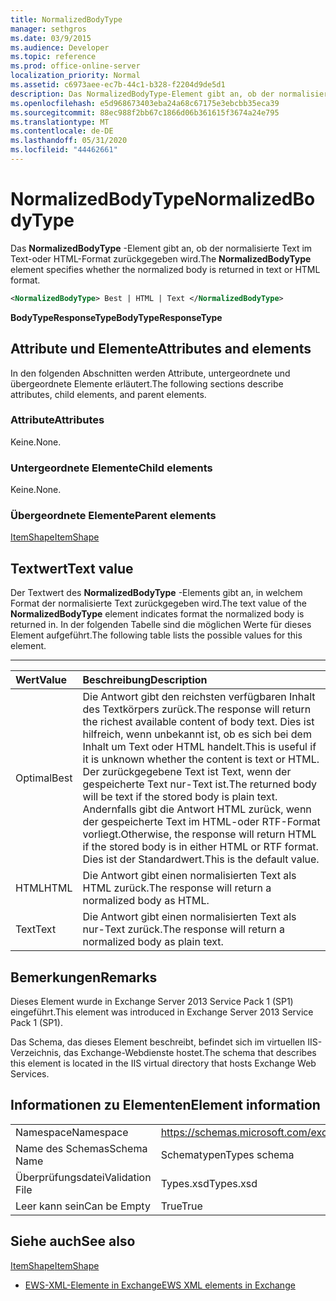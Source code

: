 ```yaml
---
title: NormalizedBodyType
manager: sethgros
ms.date: 03/9/2015
ms.audience: Developer
ms.topic: reference
ms.prod: office-online-server
localization_priority: Normal
ms.assetid: c6973aee-ec7b-44c1-b328-f2204d9de5d1
description: Das NormalizedBodyType-Element gibt an, ob der normalisierte Text im Text-oder HTML-Format zurückgegeben wird.
ms.openlocfilehash: e5d968673403eba24a68c67175e3ebcbb35eca39
ms.sourcegitcommit: 88ec988f2bb67c1866d06b361615f3674a24e795
ms.translationtype: MT
ms.contentlocale: de-DE
ms.lasthandoff: 05/31/2020
ms.locfileid: "44462661"
---
```

# <a name="normalizedbodytype"></a><span data-ttu-id="78b7f-103">NormalizedBodyType</span><span class="sxs-lookup"><span data-stu-id="78b7f-103">NormalizedBodyType</span></span>

<span data-ttu-id="78b7f-104">Das **NormalizedBodyType** -Element gibt an, ob der normalisierte Text im Text-oder HTML-Format zurückgegeben wird.</span><span class="sxs-lookup"><span data-stu-id="78b7f-104">The **NormalizedBodyType** element specifies whether the normalized body is returned in text or HTML format.</span></span> 
  
```XML
<NormalizedBodyType> Best | HTML | Text </NormalizedBodyType>
```

 <span data-ttu-id="78b7f-105">**BodyTypeResponseType**</span><span class="sxs-lookup"><span data-stu-id="78b7f-105">**BodyTypeResponseType**</span></span>
## <a name="attributes-and-elements"></a><span data-ttu-id="78b7f-106">Attribute und Elemente</span><span class="sxs-lookup"><span data-stu-id="78b7f-106">Attributes and elements</span></span>

<span data-ttu-id="78b7f-107">In den folgenden Abschnitten werden Attribute, untergeordnete und übergeordnete Elemente erläutert.</span><span class="sxs-lookup"><span data-stu-id="78b7f-107">The following sections describe attributes, child elements, and parent elements.</span></span>
  
### <a name="attributes"></a><span data-ttu-id="78b7f-108">Attribute</span><span class="sxs-lookup"><span data-stu-id="78b7f-108">Attributes</span></span>

<span data-ttu-id="78b7f-109">Keine.</span><span class="sxs-lookup"><span data-stu-id="78b7f-109">None.</span></span>
  
### <a name="child-elements"></a><span data-ttu-id="78b7f-110">Untergeordnete Elemente</span><span class="sxs-lookup"><span data-stu-id="78b7f-110">Child elements</span></span>

<span data-ttu-id="78b7f-111">Keine.</span><span class="sxs-lookup"><span data-stu-id="78b7f-111">None.</span></span>
  
### <a name="parent-elements"></a><span data-ttu-id="78b7f-112">Übergeordnete Elemente</span><span class="sxs-lookup"><span data-stu-id="78b7f-112">Parent elements</span></span>

[<span data-ttu-id="78b7f-113">ItemShape</span><span class="sxs-lookup"><span data-stu-id="78b7f-113">ItemShape</span></span>](itemshape.md)
  
## <a name="text-value"></a><span data-ttu-id="78b7f-114">Textwert</span><span class="sxs-lookup"><span data-stu-id="78b7f-114">Text value</span></span>

<span data-ttu-id="78b7f-115">Der Textwert des **NormalizedBodyType** -Elements gibt an, in welchem Format der normalisierte Text zurückgegeben wird.</span><span class="sxs-lookup"><span data-stu-id="78b7f-115">The text value of the **NormalizedBodyType** element indicates format the normalized body is returned in.</span></span> <span data-ttu-id="78b7f-116">In der folgenden Tabelle sind die möglichen Werte für dieses Element aufgeführt.</span><span class="sxs-lookup"><span data-stu-id="78b7f-116">The following table lists the possible values for this element.</span></span> 
  
****

|<span data-ttu-id="78b7f-117">**Wert**</span><span class="sxs-lookup"><span data-stu-id="78b7f-117">**Value**</span></span>|<span data-ttu-id="78b7f-118">**Beschreibung**</span><span class="sxs-lookup"><span data-stu-id="78b7f-118">**Description**</span></span>|
|:-----|:-----|
|<span data-ttu-id="78b7f-119">Optimal</span><span class="sxs-lookup"><span data-stu-id="78b7f-119">Best</span></span>  <br/> |<span data-ttu-id="78b7f-120">Die Antwort gibt den reichsten verfügbaren Inhalt des Textkörpers zurück.</span><span class="sxs-lookup"><span data-stu-id="78b7f-120">The response will return the richest available content of body text.</span></span> <span data-ttu-id="78b7f-121">Dies ist hilfreich, wenn unbekannt ist, ob es sich bei dem Inhalt um Text oder HTML handelt.</span><span class="sxs-lookup"><span data-stu-id="78b7f-121">This is useful if it is unknown whether the content is text or HTML.</span></span>  <br/> <span data-ttu-id="78b7f-122">Der zurückgegebene Text ist Text, wenn der gespeicherte Text nur-Text ist.</span><span class="sxs-lookup"><span data-stu-id="78b7f-122">The returned body will be text if the stored body is plain text.</span></span> <span data-ttu-id="78b7f-123">Andernfalls gibt die Antwort HTML zurück, wenn der gespeicherte Text im HTML-oder RTF-Format vorliegt.</span><span class="sxs-lookup"><span data-stu-id="78b7f-123">Otherwise, the response will return HTML if the stored body is in either HTML or RTF format.</span></span>  <br/> <span data-ttu-id="78b7f-124">Dies ist der Standardwert.</span><span class="sxs-lookup"><span data-stu-id="78b7f-124">This is the default value.</span></span>  <br/> |
|<span data-ttu-id="78b7f-125">HTML</span><span class="sxs-lookup"><span data-stu-id="78b7f-125">HTML</span></span>  <br/> |<span data-ttu-id="78b7f-126">Die Antwort gibt einen normalisierten Text als HTML zurück.</span><span class="sxs-lookup"><span data-stu-id="78b7f-126">The response will return a normalized body as HTML.</span></span>  <br/> |
|<span data-ttu-id="78b7f-127">Text</span><span class="sxs-lookup"><span data-stu-id="78b7f-127">Text</span></span>  <br/> |<span data-ttu-id="78b7f-128">Die Antwort gibt einen normalisierten Text als nur-Text zurück.</span><span class="sxs-lookup"><span data-stu-id="78b7f-128">The response will return a normalized body as plain text.</span></span>  <br/> |
   
## <a name="remarks"></a><span data-ttu-id="78b7f-129">Bemerkungen</span><span class="sxs-lookup"><span data-stu-id="78b7f-129">Remarks</span></span>

<span data-ttu-id="78b7f-130">Dieses Element wurde in Exchange Server 2013 Service Pack 1 (SP1) eingeführt.</span><span class="sxs-lookup"><span data-stu-id="78b7f-130">This element was introduced in Exchange Server 2013 Service Pack 1 (SP1).</span></span>
  
<span data-ttu-id="78b7f-131">Das Schema, das dieses Element beschreibt, befindet sich im virtuellen IIS-Verzeichnis, das Exchange-Webdienste hostet.</span><span class="sxs-lookup"><span data-stu-id="78b7f-131">The schema that describes this element is located in the IIS virtual directory that hosts Exchange Web Services.</span></span>
  
## <a name="element-information"></a><span data-ttu-id="78b7f-132">Informationen zu Elementen</span><span class="sxs-lookup"><span data-stu-id="78b7f-132">Element information</span></span>

|||
|:-----|:-----|
|<span data-ttu-id="78b7f-133">Namespace</span><span class="sxs-lookup"><span data-stu-id="78b7f-133">Namespace</span></span>  <br/> |https://schemas.microsoft.com/exchange/services/2006/types  <br/> |
|<span data-ttu-id="78b7f-134">Name des Schemas</span><span class="sxs-lookup"><span data-stu-id="78b7f-134">Schema Name</span></span>  <br/> |<span data-ttu-id="78b7f-135">Schematypen</span><span class="sxs-lookup"><span data-stu-id="78b7f-135">Types schema</span></span>  <br/> |
|<span data-ttu-id="78b7f-136">Überprüfungsdatei</span><span class="sxs-lookup"><span data-stu-id="78b7f-136">Validation File</span></span>  <br/> |<span data-ttu-id="78b7f-137">Types.xsd</span><span class="sxs-lookup"><span data-stu-id="78b7f-137">Types.xsd</span></span>  <br/> |
|<span data-ttu-id="78b7f-138">Leer kann sein</span><span class="sxs-lookup"><span data-stu-id="78b7f-138">Can be Empty</span></span>  <br/> |<span data-ttu-id="78b7f-139">True</span><span class="sxs-lookup"><span data-stu-id="78b7f-139">True</span></span>  <br/> |
   
## <a name="see-also"></a><span data-ttu-id="78b7f-140">Siehe auch</span><span class="sxs-lookup"><span data-stu-id="78b7f-140">See also</span></span>



[<span data-ttu-id="78b7f-141">ItemShape</span><span class="sxs-lookup"><span data-stu-id="78b7f-141">ItemShape</span></span>](itemshape.md)


- [<span data-ttu-id="78b7f-142">EWS-XML-Elemente in Exchange</span><span class="sxs-lookup"><span data-stu-id="78b7f-142">EWS XML elements in Exchange</span></span>](ews-xml-elements-in-exchange.md)

